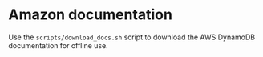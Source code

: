 # Amazon documentation

Use the `scripts/download_docs.sh` script to download the AWS DynamoDB documentation for offline use.
